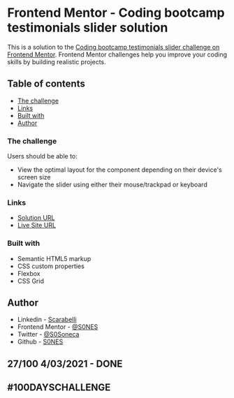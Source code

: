 # Frontend Mentor - Coding bootcamp testimonials slider solution

This is a solution to the [Coding bootcamp testimonials slider challenge on Frontend Mentor](https://www.frontendmentor.io/challenges/coding-bootcamp-testimonials-slider-4FNyLA8JL). Frontend Mentor challenges help you improve your coding skills by building realistic projects.

## Table of contents

- [The challenge](#the-challenge)
- [Links](#links)
- [Built with](#built-with)
- [Author](#author)

### The challenge

Users should be able to:

- View the optimal layout for the component depending on their device's screen size
- Navigate the slider using either their mouse/trackpad or keyboard

### Links

- [Solution URL](https://www.frontendmentor.io/solutions/slider-with-a-little-animation-on-image-i4Azx7XQX)
- [Live Site URL](https://sones-100days.netlify.app/day21to30/slidertestimonial/)

### Built with

- Semantic HTML5 markup
- CSS custom properties
- Flexbox
- CSS Grid

## Author

- Linkedin - [Scarabelli](https://www.linkedin.com/in/scarabelli/)
- Frontend Mentor - [@S0NES](https://www.frontendmentor.io/profile/S0NES)
- Twitter - [@S0Soneca](https://www.twitter.com/S0Soneca)
- Github - [S0NES](https://github.com/S0NES)

## 27/100 4/03/2021 - DONE

## #100DAYSCHALLENGE

